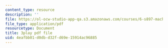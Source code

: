 ```yaml
---
content_type: resource
description: ''
file: https://ol-ocw-studio-app-qa.s3.amazonaws.com/courses/6-s897-machine-learning-for-healthcare-spring-2019/4eafbb01d0dbd32fd69e15914ac96885_YZ5pOgY5hEE.pdf
file_type: application/pdf
resourcetype: Document
title: 3play pdf file
uid: 4eafbb01-d0db-d32f-d69e-15914ac96885
---
```

